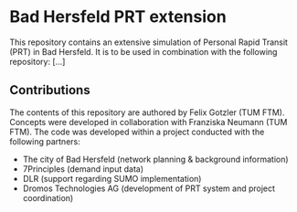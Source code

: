 # Bad Hersfeld PRT extension
This repository contains an extensive simulation of Personal Rapid Transit (PRT) in Bad Hersfeld.
It is to be used in combination with the following repository:
[...]


## Contributions
The contents of this repository are authored by Felix Gotzler (TUM FTM). Concepts were developed in collaboration with Franziska Neumann (TUM FTM).
The code was developed within a project conducted with the following partners:
- The city of Bad Hersfeld (network planning & background information)
- 7Principles (demand input data)
- DLR (support regarding SUMO implementation)
- Dromos Technologies AG (development of PRT system and project coordination)

